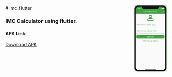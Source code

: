 <img src="/demo/imc_flutter_gif.gif?raw=true" align="right" width="20%">
# imc_flutter

### IMC Calculator using flutter.

#### APK Link:
[Download APK](https://drive.google.com/file/d/1F7alMxaml0Ou-SLUO__EQC4yzUtAihmx/view?usp=sharing)
